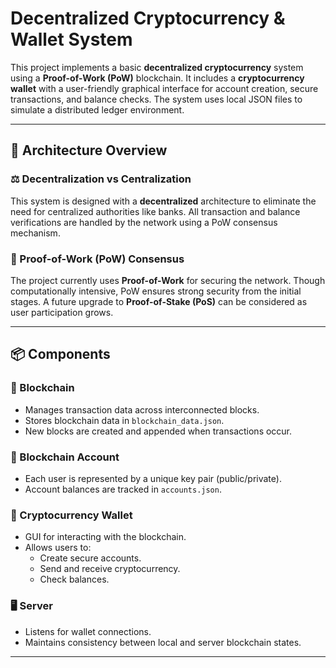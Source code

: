 # Decentralized Cryptocurrency & Wallet System

This project implements a basic **decentralized cryptocurrency** system using a **Proof-of-Work (PoW)** blockchain. It includes a **cryptocurrency wallet** with a user-friendly graphical interface for account creation, secure transactions, and balance checks. The system uses local JSON files to simulate a distributed ledger environment.

---

## 🧱 Architecture Overview

### ⚖️ Decentralization vs Centralization
This system is designed with a **decentralized** architecture to eliminate the need for centralized authorities like banks. All transaction and balance verifications are handled by the network using a PoW consensus mechanism.

### 🔐 Proof-of-Work (PoW) Consensus
The project currently uses **Proof-of-Work** for securing the network. Though computationally intensive, PoW ensures strong security from the initial stages. A future upgrade to **Proof-of-Stake (PoS)** can be considered as user participation grows.

---

## 📦 Components

### 🧩 Blockchain
- Manages transaction data across interconnected blocks.
- Stores blockchain data in `blockchain_data.json`.
- New blocks are created and appended when transactions occur.

### 👤 Blockchain Account
- Each user is represented by a unique key pair (public/private).
- Account balances are tracked in `accounts.json`.

### 💼 Cryptocurrency Wallet
- GUI for interacting with the blockchain.
- Allows users to:
  - Create secure accounts.
  - Send and receive cryptocurrency.
  - Check balances.

### 🖥️ Server
- Listens for wallet connections.
- Maintains consistency between local and server blockchain states.

---


